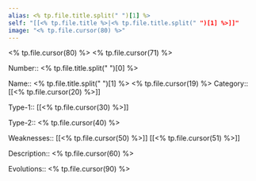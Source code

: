 ```yaml
---
alias: <% tp.file.title.split(" ")[1] %>
self: "[[<% tp.file.title %>|<% tp.file.title.split(" ")[1] %>]]"
image: "<% tp.file.cursor(80) %>"
---
```


<% tp.file.cursor(80) %>
<% tp.file.cursor(71) %>

Number:: <% tp.file.title.split(" ")[0] %>

Name:: <% tp.file.title.split(" ")[1] %>
<% tp.file.cursor(19) %>
Category:: [[<% tp.file.cursor(20) %>]]

Type-1:: [[<% tp.file.cursor(30) %>]]

Type-2:: <% tp.file.cursor(40) %>

Weaknesses:: [[<% tp.file.cursor(50) %>]] [[<% tp.file.cursor(51) %>]]

Description:: <% tp.file.cursor(60) %>

Evolutions:: <% tp.file.cursor(90) %>
